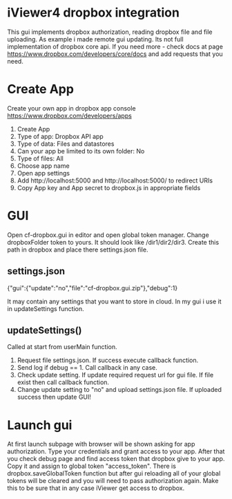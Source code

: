 iViewer4 dropbox integration
============

This gui implements dropbox authorization, reading dropbox file and file uploading. As example i made remote gui updating.
Its not full implementation of dropbox core api. If you need more - check docs at page https://www.dropbox.com/developers/core/docs and add requests that you need.

Create App
============
Create your own app in dropbox app console https://www.dropbox.com/developers/apps

1. Create App
2. Type of app: Dropbox API app
3. Type of data: Files and datastores
4. Can your app be limited to its own folder: No
5. Type of files: All
6. Choose app name
7. Open app settings
8. Add http://localhost:5000 and http://localhost:5000/ to redirect URIs
9. Copy App key and App secret to dropbox.js in appropriate fields

GUI
==============

Open cf-dropbox.gui in editor and open global token manager. Change dropboxFolder token to yours. It should look like /dir1/dir2/dir3. Create this path in dropbox and place there settings.json file.

settings.json
---------------
{"gui":{"update":"no","file":"cf-dropbox.gui.zip"},"debug":1}

It may contain any settings that you want to store in cloud. In my gui i use it in updateSettings function.

updateSettings()
--------------- 
Called at start from userMain function.

1. Request file settings.json. If success execute callback function.
2. Send log if debug == 1. Call callback in any case.
3. Check update setting. If update required request url for gui file. If file exist then call callback function.
4. Change update setting to "no" and upload settings.json file. If uploaded success then update GUI!

Launch gui
================ 
At first launch subpage with browser will be shown asking for app authorization.
Type your credentials and grant access to your app. After that you check debug page and find access token that dropbox give to your app. Copy it and assign to global token "access_token". There is dropbox.saveGlobalToken function but after gui reloading all of your global tokens will be cleared and you will need to pass authorization again. Make this to be sure that in any case iViewer get access to dropbox.
